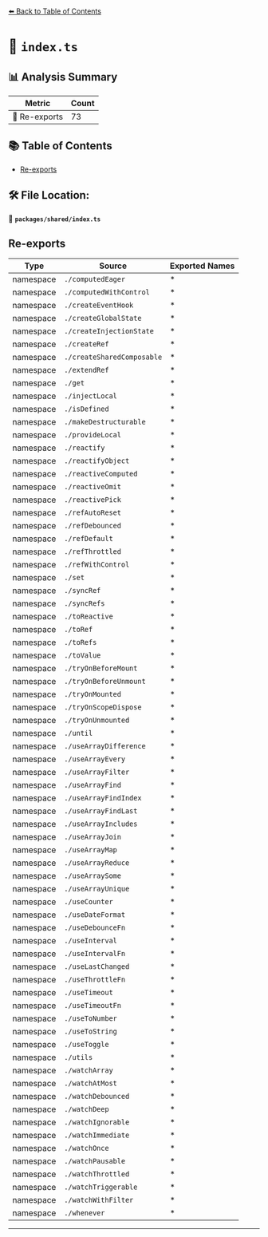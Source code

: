 [⬅️ Back to Table of Contents](../../index.md)

# 📄 `index.ts`

## 📊 Analysis Summary

| Metric | Count |
|--------|-------|
| 🔄 Re-exports | 73 |

## 📚 Table of Contents

- [Re-exports](#re-exports)

## 🛠️ File Location:
📂 **`packages/shared/index.ts`**

## Re-exports

| Type | Source | Exported Names |
|------|--------|----------------|
| namespace | `./computedEager` | * |
| namespace | `./computedWithControl` | * |
| namespace | `./createEventHook` | * |
| namespace | `./createGlobalState` | * |
| namespace | `./createInjectionState` | * |
| namespace | `./createRef` | * |
| namespace | `./createSharedComposable` | * |
| namespace | `./extendRef` | * |
| namespace | `./get` | * |
| namespace | `./injectLocal` | * |
| namespace | `./isDefined` | * |
| namespace | `./makeDestructurable` | * |
| namespace | `./provideLocal` | * |
| namespace | `./reactify` | * |
| namespace | `./reactifyObject` | * |
| namespace | `./reactiveComputed` | * |
| namespace | `./reactiveOmit` | * |
| namespace | `./reactivePick` | * |
| namespace | `./refAutoReset` | * |
| namespace | `./refDebounced` | * |
| namespace | `./refDefault` | * |
| namespace | `./refThrottled` | * |
| namespace | `./refWithControl` | * |
| namespace | `./set` | * |
| namespace | `./syncRef` | * |
| namespace | `./syncRefs` | * |
| namespace | `./toReactive` | * |
| namespace | `./toRef` | * |
| namespace | `./toRefs` | * |
| namespace | `./toValue` | * |
| namespace | `./tryOnBeforeMount` | * |
| namespace | `./tryOnBeforeUnmount` | * |
| namespace | `./tryOnMounted` | * |
| namespace | `./tryOnScopeDispose` | * |
| namespace | `./tryOnUnmounted` | * |
| namespace | `./until` | * |
| namespace | `./useArrayDifference` | * |
| namespace | `./useArrayEvery` | * |
| namespace | `./useArrayFilter` | * |
| namespace | `./useArrayFind` | * |
| namespace | `./useArrayFindIndex` | * |
| namespace | `./useArrayFindLast` | * |
| namespace | `./useArrayIncludes` | * |
| namespace | `./useArrayJoin` | * |
| namespace | `./useArrayMap` | * |
| namespace | `./useArrayReduce` | * |
| namespace | `./useArraySome` | * |
| namespace | `./useArrayUnique` | * |
| namespace | `./useCounter` | * |
| namespace | `./useDateFormat` | * |
| namespace | `./useDebounceFn` | * |
| namespace | `./useInterval` | * |
| namespace | `./useIntervalFn` | * |
| namespace | `./useLastChanged` | * |
| namespace | `./useThrottleFn` | * |
| namespace | `./useTimeout` | * |
| namespace | `./useTimeoutFn` | * |
| namespace | `./useToNumber` | * |
| namespace | `./useToString` | * |
| namespace | `./useToggle` | * |
| namespace | `./utils` | * |
| namespace | `./watchArray` | * |
| namespace | `./watchAtMost` | * |
| namespace | `./watchDebounced` | * |
| namespace | `./watchDeep` | * |
| namespace | `./watchIgnorable` | * |
| namespace | `./watchImmediate` | * |
| namespace | `./watchOnce` | * |
| namespace | `./watchPausable` | * |
| namespace | `./watchThrottled` | * |
| namespace | `./watchTriggerable` | * |
| namespace | `./watchWithFilter` | * |
| namespace | `./whenever` | * |


---